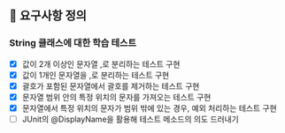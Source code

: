 ## 🥭 요구사항 정의
### String 클래스에 대한 학습 테스트
- [x] 값이 2개 이상인 문자열 ,로 분리하는 테스트 구현
- [x] 값이 1개인 문자열을 ,로 분리하는 테스트 구현
- [x] 괄호가 포함된 문자열에서 괄호를 제거하는 테스트 구현
- [x] 문자열 범위 안의 특정 위치의 문자를 가져오는 테스트 구현
- [x] 문자열에서 특정 위치의 문자가 범위 밖에 있는 경우, 예외 처리하는 테스트 구현
- [ ] JUnit의 @DisplayName을 활용해 테스트 메소드의 의도 드러내기